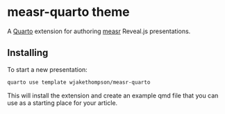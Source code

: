 # measr-quarto theme

A [Quarto](https://quarto.org) extension for authoring [measr](https://measr.info) Reveal.js presentations.

## Installing

To start a new presentation:

```bash
quarto use template wjakethompson/measr-quarto
```

This will install the extension and create an example qmd file that you can use as a starting place for your article.
